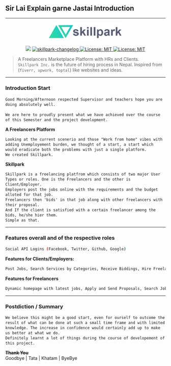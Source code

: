 ## Sir Lai Explain garne Jastai Introduction

---

<p align="center">
<img width="230" src="https://github.com/sushant403/skillpark/blob/master/public/images/logo/biglogo.png">
</p>
<p align="center">
  <img src="https://img.shields.io/badge/version-1.0-blue" />

  <a href="https://github.com/sushant403/skillpark/blob/master/changelog.md">
    <img src="https://img.shields.io/badge/changelog-skillpark-brightgreen" alt="skillpark-changelog">
  </a>

  <a href="https://github.com/sushant403/skillpark/blob/master/planning-ideas.md">
    <img alt="License: MIT" src="https://img.shields.io/badge/plans-ideas-blue" target="_blank" />
  </a>

  <a href="https://github.com/sushant403/skillpark/blob/master/LICENSE">
    <img alt="License: MIT" src="https://img.shields.io/badge/license-MIT-yellow.svg" target="_blank" />
  </a>
</p>

> A Freelancers Marketplace Platform with HRs and Clients.<br /> `Skillpark Inc.` is the future of hiring process in Nepal. Inspired from (`fiverr, upwork, toptal`) like websites and ideas.

---

### Introduction Start
    Good Morning/Afternoon respected Supervisor and teachers hope you are doing absolutely well.
    
    We are here to proudly present what we have achieved over the course of this Semester and the project development.

**A Freelancers Platform** 
    
    Looking at the current scenerio and those "Work from home" vibes with adding Unemployement burden, we thought of a start, a start which would eradicate both the problems with just a single platform. 
    We created Skillpark.

**Skillpark**

    Skillpark is a freelancing platfrom which consists of two major User Types or roles. One is the Freelancers and the other is Client/Employer.
    Employers post the jobs online with the requirements and the budget alloted for that job.
    Freelancers then 'bids' in that job along with other freelancers with their proposal. 
    And If the client is satisfied with a certain freelancer among the bids, he/she hier them.
    Simple as that.
---
###  Features overall and of the respective roles

```sh
Social API Logins (Facebook, Twitter, Github, Google)
```
**Features for Clients/Employers:**

```sh
Post Jobs, Search Services by Categories, Receive Biddings, Hire Freelancer, Contact.
```
**Features for Freelancers**

```sh
Dynamic homepage with latest jobs, Apply and Send Proposals, Search Jobs, Message.
```
---

### Postdiction / Summary

    We believe this might be a good start, even for ourself to outcome the result of what can be done at such a small time frame and with limited knowledge. The increase in confidence would certainly add up to make us better at what we do.
    Definitely learnt a lot of things during the course of developement of this project.

**~~Thank You~~**
<br>
Goodbye | Tata | Khatam | ByeBye

